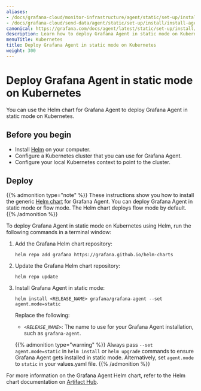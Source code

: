 ```yaml
---
aliases:
- /docs/grafana-cloud/monitor-infrastructure/agent/static/set-up/install/install-agent-kubernetes/
- /docs/grafana-cloud/send-data/agent/static/set-up/install/install-agent-kubernetes/
canonical: https://grafana.com/docs/agent/latest/static/set-up/install/install-agent-kubernetes/
description: Learn how to deploy Grafana Agent in static mode on Kubernetes
menuTitle: Kubernetes
title: Deploy Grafana Agent in static mode on Kubernetes
weight: 300
---
```


# Deploy Grafana Agent in static mode on Kubernetes

You can use the Helm chart for Grafana Agent to deploy Grafana Agent in static mode on Kubernetes.

## Before you begin

* Install [Helm][] on your computer.
* Configure a Kubernetes cluster that you can use for Grafana Agent.
* Configure your local Kubernetes context to point to the cluster.

[Helm]: https://helm.sh

## Deploy

{{% admonition type="note" %}}
These instructions show you how to install the generic [Helm chart](https://github.com/grafana/agent/tree/main/operations/helm/charts/grafana-agent) for Grafana Agent.
You can deploy Grafana Agent in static mode or flow mode. The Helm chart deploys flow mode by default.
{{% /admonition %}}

To deploy Grafana Agent in static mode on Kubernetes using Helm, run the following commands in a terminal window:

1. Add the Grafana Helm chart repository:

   ```shell
   helm repo add grafana https://grafana.github.io/helm-charts
   ```

1. Update the Grafana Helm chart repository:

   ```shell
   helm repo update
   ```

1. Install Grafana Agent in static mode:

   ```shell
   helm install <RELEASE_NAME> grafana/grafana-agent --set agent.mode=static
   ```

   Replace the following:

   -  _`<RELEASE_NAME>`_: The name to use for your Grafana Agent installation, such as `grafana-agent`.

   {{% admonition type="warning" %}}
   Always pass `--set agent.mode=static` in `helm install` or `helm upgrade` commands to ensure Grafana Agent gets installed in static mode.
   Alternatively, set `agent.mode` to `static` in your values.yaml file.
   {{% /admonition %}}

For more information on the Grafana Agent Helm chart, refer to the Helm chart documentation on [Artifact Hub][].

[Artifact Hub]: https://artifacthub.io/packages/helm/grafana/grafana-agent

